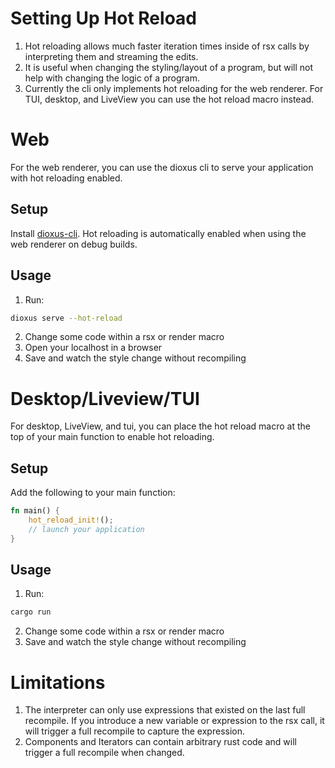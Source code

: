 # Setting Up Hot Reload

1. Hot reloading allows much faster iteration times inside of rsx calls by interpreting them and streaming the edits.
2. It is useful when changing the styling/layout of a program, but will not help with changing the logic of a program.
3. Currently the cli only implements hot reloading for the web renderer. For TUI, desktop, and LiveView you can use the hot reload macro instead.

# Web

For the web renderer, you can use the dioxus cli to serve your application with hot reloading enabled.

## Setup

Install [dioxus-cli](https://github.com/DioxusLabs/cli).
Hot reloading is automatically enabled when using the web renderer on debug builds.

## Usage

1. Run:
```bash 
dioxus serve --hot-reload
```
2. Change some code within a rsx or render macro
3. Open your localhost in a browser
4. Save and watch the style change without recompiling

# Desktop/Liveview/TUI

For desktop, LiveView, and tui, you can place the hot reload macro at the top of your main function to enable hot reloading.

## Setup

Add the following to your main function:

```rust
fn main() {
    hot_reload_init!();
    // launch your application
}
```

## Usage
1. Run:
```bash
cargo run
```
2. Change some code within a rsx or render macro
3. Save and watch the style change without recompiling

# Limitations
1. The interpreter can only use expressions that existed on the last full recompile. If you introduce a new variable or expression to the rsx call, it will trigger a full recompile to capture the expression.
2. Components and Iterators can contain arbitrary rust code and will trigger a full recompile when changed.
